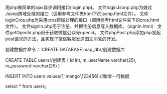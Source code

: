 用php做简单的ajax异步调用接口(login.php)。
文件loginJsonp.php为做过Jsonp跨域处理的接口（调用参考文件夹html下的jsonp.html文件）。
文件loginCros.php为采用cros跨域处理的接口（调用参考html文件夹下的cros.html文件）。
文件signIn.php用于注册，并把注册信息写入数据库。（signIn.html）
文件getOpenId.php用于获取微信公众号openid。
文件phpPost.php添加php发起post请求的方法，且实现了微信客服发送图文消息的开发。


创建数据库命令：
CREATE DATABASE map_db//创建数据库

CREATE TABLE users//创建表
(
Id int,
m_userName varchar(25),
m_password varchar(25)
)

INSERT INTO users values(1,'mango',123456);//新增一行数据

select * from users;